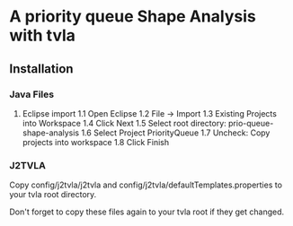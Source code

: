 A priority queue Shape Analysis with tvla
==========================================
## Installation
### Java Files
1. Eclipse import
1.1 Open Eclipse
1.2 File -> Import
1.3 Existing Projects into Workspace
1.4 Click Next
1.5 Select root directory: prio-queue-shape-analysis
1.6 Select Project PriorityQueue
1.7 Uncheck: Copy projects into workspace
1.8 Click Finish

### J2TVLA
Copy config/j2tvla/j2tvla and config/j2tvla/defaultTemplates.properties to your tvla root directory.

Don't forget to copy these files again to your tvla root if they get changed.
